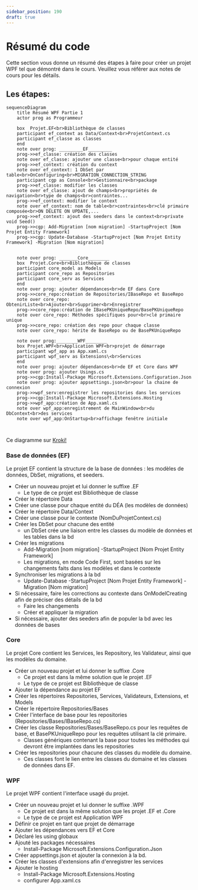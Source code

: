 ```yaml
---
sidebar_position: 190
draft: true
---
```


# Résumé du code

Cette section vous donne un résumé des étapes à faire pour créer un projet WPF tel que démontré dans le cours. 
Veuillez vous référer aux notes de cours pour les détails. 

## Les étapes:

```mermaid
sequenceDiagram
    title Résumé WPF Partie 1
    actor prog as Programmeur
    
    box  Projet.EF<br>Bibliothèque de classes
    participant ef_context as Data/Context<br>ProjetContext.cs
    participant ef_classe as classes
    end
    note over prog: _________EF_________
    prog->>ef_classe: création des classes
    note over ef_classe: ajouter une classe<br>pour chaque entité
    prog->>ef_context: création du context
    note over ef_context: 1 DbSet par table<br>OnConfiguring<br>MIGRATION_CONNECTION_STRING
    participant cgp as Console<br>Gestionnaire<br>package
    prog->>ef_classe: modifier les classes
    note over ef_classe: ajout de champs<br>propriétés de navigation<br>type de champs<br>contraintes...
    prog->>ef_context: modifier le context
    note over ef_context: nom de table<br>contraintes<br>clé primaire composée<br>ON DELETE ON UPDATE,...
    prog->>ef_context: ajout des seeders dans le context<br>private void Seed()
    prog->>cgp: Add-Migration [nom migration] -StartupProject [Nom Projet Entity Framework]
    prog->>cgp: Update-Database -StartupProject [Nom Projet Entity Framework] -Migration [Nom migration]


    note over prog: _______Core________
    box  Projet.Core<br>Bibliothèque de classes
    participant core_model as Models
    participant core_repo as Repositories
    participant core_serv as Services
    end
    note over prog: ajouter dépendances<br>de EF dans Core
    prog->>core_repo:création de Repositories/IBaseRepo et BaseRepo
    note over core_repo: ObtenirListe<br>Ajouter<br>Supprimer<br>Enregistrer
    prog->>core_repo:création de IBasePKUniqueRepo/BasePKUniqueRepo
    note over core_repo: Méthodes spécifiques pour<br>clé primaire unique
    prog->>core_repo: création des repo pour chaque classe
    note over core_repo: hérite de BaseRepo ou de BasePKUniqueRepo

    note over prog:________WPF________
    box Projet.WPF<br>Application WPF<br>projet de démarrage
    participant wpf_app as App.xaml.cs 
    participant wpf_serv as Extensions\<br>Services
    end
    note over prog: ajouter dépendances<br>de EF et Core dans WPF
    note over prog: ajouter Usings.cs
    prog->>cgp:Install-Package Microsoft.Extensions.Configuration.Json
    note over prog: ajouter appsettings.json<br>pour la chaine de connexion
    prog->>wpf_serv:enregistrer les repositories dans les services
    prog->>cgp:Install-Package Microsoft.Extensions.Hosting
    prog->>wpf_app:création de App.xaml.cs
    note over wpf_app:enregistrement de MainWindow<br>du DbContext<br>des services
    note over wpf_app:OnStartup<br>affichage fenêtre initiale



```

Ce diagramme sur [Kroki!](https://kroki.io/mermaid/svg/eNqlVttu4zYQffdXzGML1A721SgCZGM563Z9QZxgH7aLgJbGNrMSyZKU4_2jur-hH-sMadnyLZugfrAocnjmzOHMUA7_LlGl2JNiYUXRAvp56XOE-2rjyqLawJdJHybCeonwoRUMROq1BWP1AoSDCT1pa4GlDavhb6bXwCvP6DtJ__eZvf4oZ7nUfln9Qx4hQ0hz4Ry6YG4YP5VGKA84f0q18rj2jN4TXlzdxneGiZjbiU56fntA5t1NH6iy8FTaI-gVxgi68FT_kv5uGFFpuX19vQPsQmqrjfBSK-J_CL4HbZiLZ116mipVHS1HYHRpIV0KlgEViV1tjt3F6A78lbCdPeOuNv8AvdkUPcsBXszy4G6sSKy5XJRWqgVPDAd39zcPg_Ho6XY8GiW3YTh9uB-M7k7ETBeGZSQEpyPcHTompIS0MRqRfhcLvCBYoTM5l0Qzf7NeITWWojAuwFttrKw2JJLjFSVWchEk4VX_w-ChPWthhSRBXKfTuaRrg9YbZFW6YCc7RRs-wmtORUIkC5aE4AqjXbWJ2o-gl3xOHhKg0eOkd_OQ_PYKrTp-Bw4xQ0sRC-UaJKMiciWI5krLDKZk98uvTTw6sS7cZFl7KKkqQ-585QCK-vUbtKeejrg0oZRSD19HtB7rChJOyB_Qp4LGF22_fzvBfjQZuW9zXc4EVdm70KBJa3RAq9V6rTpvtcWD4mw2GF58V4tJGY2SAHPO7iEPLhhZNJpt7unpJLU9eQnOoV2x5ZSeMv1Jz6k7Q1ZtDNkI6sAhl4hz0o-nzkEdiF_T6Ta70AGxq8FHOhGeARK_Hh8R2OPAeOZRSftZOh_0u4mseDgtDad0fEmUxQUZWbRvYBRITP58VJJOgQlcHU9cZjSkSl_qUAGm2qRUpLTFAbfM01IrA-B5RketOhxjs_HGzLhMZFltrPQhiXaa6rJ-PQjm3AHXqUp350nWbpOWloLmxuQyjUy3UyYWD_mi9CiEtbv-2si5FzN_EiZ0Z4LorEWR020IZ-3q1EzWdN6OPLm_whn__0wlmpynMWOJ_qsQj45uILe7s_c9ZaCcF3nensS7BIYytdrpOX067Bh36lssSNX5w2n1qjPSxqH3weOzi9dFSIBccA5IFRsE3WS4llusLaVasi7u8z5cYLZRa3Vr5l7dkPG9UX3Sjjkeuyf2h0XVOOOjsGvzPdmCvip4z5Ci_CJVpl_CgZX0ddD4kMqOqZ9CjtW2t7O9mM8lCUeBzFFV_5IfkEp6KXJstf4Dw8-h2A)

### Base de données (EF)

Le projet EF contient la structure de la base de données : les modèles de données, DbSet, migrations, et seeders.

- Créer un nouveau projet et lui donner le suffixe .EF
  - Le type de ce projet est Bibliothèque de classe
- Créer le répertoire Data
- Créer une classe pour chaque entité du DÉA (les modèles de données)
- Créer le répertoire Data/Context
- Créer une classe pour le contexte (NomDuProjetContext.cs)
- Créer les DbSet pour chacune des entité 
  - un DbSet crée une liaison entre les classes du modèle de données et les tables dans la bd
- Créer les migrations
  - Add-Migration [nom migration] -StartupProject [Nom Projet Entity Framework]
  - Les migrations, en mode Code First, sont basées sur les changements faits dans les modèles et dans le contexte
- Synchroniser les migrations à la bd
  - Update-Database -StartupProject [Nom Projet Entity Framework] -Migration [Nom migration]
- Si nécessaire, faire les corrections au contexte dans OnModelCreating afin de préciser des détails de la bd
  - Faire les changements
  - Créer et appliquer la migration 
- Si nécessaire, ajouter des seeders afin de populer la bd avec les données de bases

### Core

Le projet Core contient les Services, les Repository, les Validateur, ainsi que les modèles du domaine.

- Créer un nouveau projet et lui donner le suffixe .Core
  - Ce projet est dans la même solution que le projet .EF
  - Le type de ce projet est Bibliothèque de classe
- Ajouter la dépendance au projet EF
- Créer les répertoires Repositories, Services, Validateurs, Extensions, et Models
- Créer le répertoire Repositories/Bases
- Créer l'interface de base pour les repositories (Repositories/Bases/IBaseRepo.cs)
- Créer les classe Repositories/Bases/BaseRepo.cs pour les requêtes de base,  et BasePKUniqueRepo pour les requêtes utilisant la clé primaire.
  - Classes génériques contenant la base pour toutes les méthodes qui devront être implantées dans les repositories
- Créer les repositories pour chacune des classes du modèle du domaine. 
  - Ces classes font le lien entre les classes du domaine et les classes de données dans EF.

### WPF

Le projet WPF contient l'interface usagé du projet.

- Créer un nouveau projet et lui donner le suffixe .WPF
  - Ce projet est dans la même solution que les projet .EF et .Core
  - Le type de ce projet est Application WPF
- Définir ce projet  en tant que projet de démarrage
- Ajouter les dépendances vers EF et Core
- Déclaré les using globaux
- Ajouté les packages nécessaires
  - Install-Package Microsoft.Extensions.Configuration.Json
- Créer appsettings.json et ajouter la connexion à la bd. 
- Créer les classes d'extensions afin d'enregistrer les services
- Ajouter le hosting
  - Install-Package Microsoft.Extensions.Hosting
  - configurer App.xaml.cs